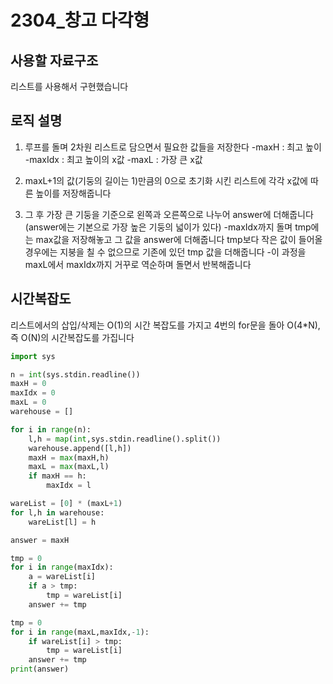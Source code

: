 # 2304_창고 다각형

## 사용할 자료구조
리스트를 사용해서 구현했습니다

## **로직 설명**
1. 루프를 돌며 2차원 리스트로 담으면서 필요한 값들을 저장한다
-maxH : 최고 높이
-maxIdx : 최고 높이의 x값
-maxL : 가장 큰 x값

2. maxL+1의 값(기둥의 길이는 1)만큼의 0으로 초기화 시킨 리스트에 각각 x값에 따른 높이를 저장해줍니다

3. 그 후 가장 큰 기둥을 기준으로 왼쪽과 오른쪽으로 나누어 answer에 더해줍니다 (answer에는 기본으로 가장 높은 기둥의 넓이가 있다)
-maxIdx까지 돌며 tmp에는 max값을 저장해놓고 그 값을 answer에 더해줍니다 tmp보다 작은 값이 들어올 경우에는 지붕을 칠 수 없으므로 기존에 있던 tmp 값을 더해줍니다
-이 과정을 maxL에서 maxIdx까지 거꾸로 역순하며 돌면서 반복해줍니다

## **시간복잡도**
리스트에서의 삽입/삭제는 O(1)의 시간 복잡도를 가지고 4번의 for문을 돌아 O(4*N), 즉 O(N)의 시간복잡도를 가집니다

```python
import sys

n = int(sys.stdin.readline())
maxH = 0
maxIdx = 0
maxL = 0
warehouse = []

for i in range(n):
    l,h = map(int,sys.stdin.readline().split())
    warehouse.append([l,h])
    maxH = max(maxH,h)
    maxL = max(maxL,l)
    if maxH == h:
        maxIdx = l

wareList = [0] * (maxL+1)
for l,h in warehouse:
    wareList[l] = h

answer = maxH

tmp = 0
for i in range(maxIdx):
    a = wareList[i]
    if a > tmp:
        tmp = wareList[i]
    answer += tmp

tmp = 0
for i in range(maxL,maxIdx,-1):
    if wareList[i] > tmp:
        tmp = wareList[i]
    answer += tmp
print(answer)